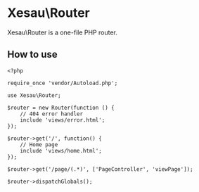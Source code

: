 # Xesau\Router
Xesau\Router is a one-file PHP router.

## How to use

    <?php
    
    require_once 'vendor/Autoload.php';
    
    use Xesau\Router;
    
    $router = new Router(function () {
        // 404 error handler
        include 'views/error.html';
    });
    
    $router->get('/', function() {
        // Home page
        include 'views/home.html';
    });
    
    $router->get('/page/(.*)', ['PageController', 'viewPage']);
    
    $router->dispatchGlobals();
    
